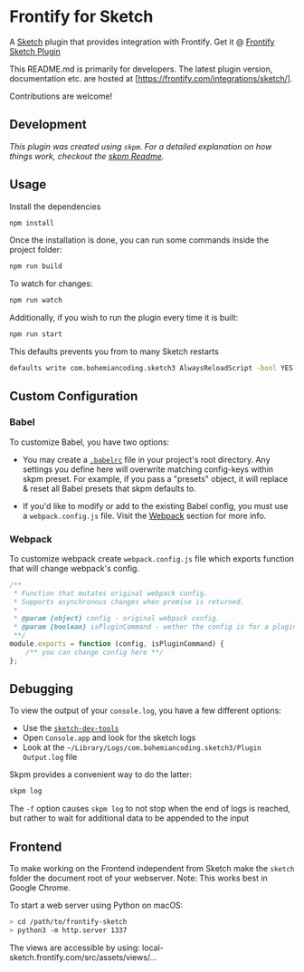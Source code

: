 # Frontify for Sketch

A [Sketch] plugin that provides integration with Frontify. Get it @ [Frontify Sketch Plugin]

This README.md is primarily for developers. The latest plugin version,
documentation etc. are hosted at [https://frontify.com/integrations/sketch/].

Contributions are welcome!

## Development

_This plugin was created using `skpm`. For a detailed explanation on how things work, checkout the [skpm Readme](https://github.com/skpm/skpm/blob/master/README.md)._

## Usage

Install the dependencies

```bash
npm install
```

Once the installation is done, you can run some commands inside the project folder:

```bash
npm run build
```

To watch for changes:

```bash
npm run watch
```

Additionally, if you wish to run the plugin every time it is built:

```bash
npm run start
```

This defaults prevents you from to many Sketch restarts

```bash
defaults write com.bohemiancoding.sketch3 AlwaysReloadScript -bool YES
```

## Custom Configuration

### Babel

To customize Babel, you have two options:

-   You may create a [`.babelrc`](https://babeljs.io/docs/usage/babelrc) file in your project's root directory. Any settings you define here will overwrite matching config-keys within skpm preset. For example, if you pass a "presets" object, it will replace & reset all Babel presets that skpm defaults to.

-   If you'd like to modify or add to the existing Babel config, you must use a `webpack.config.js` file. Visit the [Webpack](#webpack) section for more info.

### Webpack

To customize webpack create `webpack.config.js` file which exports function that will change webpack's config.

```js
/**
 * Function that mutates original webpack config.
 * Supports asynchronous changes when promise is returned.
 *
 * @param {object} config - original webpack config.
 * @param {boolean} isPluginCommand - wether the config is for a plugin command or a resource
 **/
module.exports = function (config, isPluginCommand) {
    /** you can change config here **/
};
```

## Debugging

To view the output of your `console.log`, you have a few different options:

-   Use the [`sketch-dev-tools`](https://github.com/skpm/sketch-dev-tools)
-   Open `Console.app` and look for the sketch logs
-   Look at the `~/Library/Logs/com.bohemiancoding.sketch3/Plugin Output.log` file

Skpm provides a convenient way to do the latter:

```bash
skpm log
```

The `-f` option causes `skpm log` to not stop when the end of logs is reached, but rather to wait for additional data to be appended to the input

## Frontend

To make working on the Frontend independent from Sketch make the `sketch` folder the document root of your webserver. Note: This works best in Google Chrome.

To start a web server using Python on macOS:

```bash
> cd /path/to/frontify-sketch
> python3 -m http.server 1337
```

The views are accessible by using: local-sketch.frontify.com/src/assets/views/…

[sketch]: https://sketchapp.com/
[frontify sketch plugin]: https://frontify.com/integrations/sketch/
